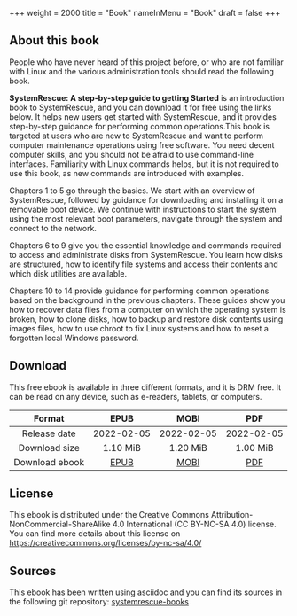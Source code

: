 +++
weight = 2000
title = "Book"
nameInMenu = "Book"
draft = false
+++

## About this book
People who have never heard of this project before, or who are not familiar with
Linux and the various administration tools should read the following book.

**SystemRescue: A step-by-step guide to getting Started** is an introduction book
to SystemRescue, and you can download it for free using the links below. It helps
new users get started with SystemRescue, and it provides step-by-step guidance for
performing common operations.This book is targeted at users who are new to SystemRescue
and want to perform computer maintenance operations using free software. You need
decent computer skills, and you should not be afraid to use command-line interfaces.
Familiarity with Linux commands helps, but it is not required to use this book,
as new commands are introduced with examples.

Chapters 1 to 5 go through the basics. We start with an overview of SystemRescue,
followed by guidance for downloading and installing it on a removable boot device.
We continue with instructions to start the system using the most relevant boot
parameters, navigate through the system and connect to the network.

Chapters 6 to 9 give you the essential knowledge and commands required to access
and administrate disks from SystemRescue. You learn how disks are structured, how
to identify file systems and access their contents and which disk utilities are
available.

Chapters 10 to 14 provide guidance for performing common operations based on the
background in the previous chapters. These guides show you how to recover data
files from a computer on which the operating system is broken, how to clone disks,
how to backup and restore disk contents using images files, how to use chroot to
fix Linux systems and how to reset a forgotten local Windows password.

## Download
This free ebook is available in three different formats, and it is DRM free. It can
be read on any device, such as e-readers, tablets, or computers.

| Format            | EPUB           | MOBI           | PDF           |
|:-----------------:|:--------------:|:--------------:|:-------------:|
| Release date      | 2022-02-05     | 2022-02-05     | 2022-02-05    |
| Download size     | 1.10 MiB       | 1.20 MiB       | 1.00 MiB      |
| Download ebook    | [EPUB](https://download.system-rescue.org/books/SystemRescue-Getting-started-20220205.epub) | [MOBI](https://download.system-rescue.org/books/SystemRescue-Getting-started-20220205.mobi) | [PDF](https://download.system-rescue.org/books/SystemRescue-Getting-started-20220205.pdf) |

## License
This ebook is distributed under the Creative Commons Attribution-NonCommercial-ShareAlike 4.0 International (CC BY-NC-SA 4.0) license. You can find more details about this license on https://creativecommons.org/licenses/by-nc-sa/4.0/

## Sources
This ebook has been written using asciidoc and you can find its sources in the following git repository:
[systemrescue-books](https://gitlab.com/systemrescue/systemrescue-books)
